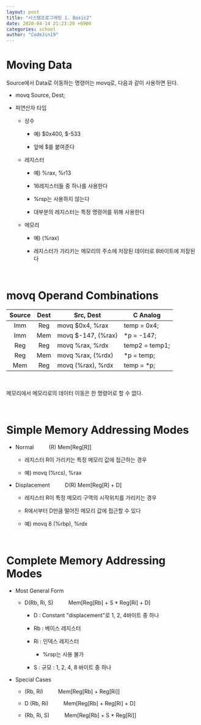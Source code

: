 ```yaml
---
layout: post
title: "시스템프로그래밍 1. Basic2"
date: 2020-04-14 21:23:29 +0900
categories: school
author: "CodeJin19"
---
```


# Moving Data

Source에서 Data로 이동하는 명령어는 movq로, 다음과 같이 사용하면 된다.

- movq Source, Dest;

- 피연산자 타입

  - 상수

    - 예) $0x400, $-533

    - 앞에 $를 붙여준다

  - 레지스터

    - 예) %rax, %r13

    - 16레지스터들 중 하나를 사용한다

    - %rsp는 사용하지 않는다

    - 대부분의 레지스터는 특정 명령어를 위해 사용한다

  - 메모리

    - 예) (%rax)

    - 레지스터가 가리키는 메모리의 주소에 저장된 데이터로 8바이트에 저장된다

<br>

# movq Operand Combinations

|Source|Dest|Src, Dest|C Analog|
|:---:|:---:|---|---|
|Imm|Reg|movq $0x4, %rax|temp = 0x4;|
|Imm|Mem|movq $-147, (%rax)|*p = -147;|
|Reg|Reg|movq %rax, %rdx|temp2 = temp1;|
|Reg|Mem|movq %rax, (%rdx)|*p = temp;|
|Mem|Reg|movq (%rax), %rdx|temp = *p;|

<br>

메모리에서 메모리로의 데이터 이동은 한 명령어로 할 수 없다.

<br>

# Simple Memory Addressing Modes

- Normal &nbsp; &nbsp; &nbsp; &nbsp; &nbsp;(R) Mem[Reg[R]]

  - 레지스터 R이 가리키는 특정 메모리 값에 접근하는 경우

  - 예) movq (%rcs), %rax

- Displacement &nbsp; &nbsp; &nbsp; &nbsp; &nbsp;D(R) Mem[Reg[R] + D]

  - 레지스터 R이 특정 메모리 구역의 시작위치를 가리키는 경우

  - R에서부터 D만큼 떨어진 메모리 값에 접근할 수 있다

  - 예) movq 8 (%rbp), %rdx

<br>

# Complete Memory Addressing Modes

- Most General Form

  - D(Rb, Ri, S) &nbsp; &nbsp; &nbsp; &nbsp; &nbsp;Mem[Reg[Rb] + S * Reg[Ri] + D]

    - D : Constant "displacement"로 1, 2, 4바이트 중 하나

    - Rb : 베이스 레지스터

    - Ri : 인덱스 레지스터

      - %rsp는 사용 불가

    - S : 규모 : 1, 2, 4, 8 바이트 중 하나

- Special Cases

  - (Rb, Ri) &nbsp; &nbsp; &nbsp; &nbsp; &nbsp;Mem[Reg[Rb] + Reg[Ri]]

  - D (Rb, Ri) &nbsp; &nbsp; &nbsp; &nbsp; &nbsp;Mem[Reg[Rb] + Reg[Ri] + D]

  - (Rb, Ri, S) &nbsp; &nbsp; &nbsp; &nbsp; &nbsp;Mem[Reg[Rb] + S * Reg[Ri]]

<br>